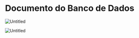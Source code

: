 # Documento do Banco de Dados

![Untitled](assets/banco_de_dados_entidade0.jpeg)

![Untitled](assets/banco_de_dados_entidade1.jpeg)
